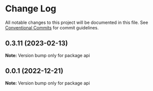 # Change Log

All notable changes to this project will be documented in this file.
See [Conventional Commits](https://conventionalcommits.org) for commit guidelines.

## 0.3.11 (2023-02-13)

**Note:** Version bump only for package api





## 0.0.1 (2022-12-21)

**Note:** Version bump only for package api
